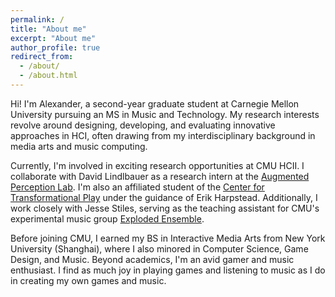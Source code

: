 ```yaml
---
permalink: /
title: "About me"
excerpt: "About me"
author_profile: true
redirect_from: 
  - /about/
  - /about.html
---
```


Hi! I'm Alexander, a second-year graduate student at Carnegie Mellon University pursuing an MS in Music and Technology. My research interests revolve around designing, developing, and evaluating innovative approaches in HCI, often drawing from my interdisciplinary background in media arts and music computing.

Currently, I'm involved in exciting research opportunities at CMU HCII. I collaborate with David Lindlbauer as a research intern at the [Augmented Perception Lab](https://augmented-perception.org/). I'm also an affiliated student of the [Center for Transformational Play](https://www.cmu.edu/ctp/index.html) under the guidance of Erik Harpstead. Additionally, I work closely with Jesse Stiles, serving as the teaching assistant for CMU's experimental music group [Exploded Ensemble](https://www.explodedensemble.org/).

Before joining CMU, I earned my BS in Interactive Media Arts from New York University (Shanghai), where I also minored in Computer Science, Game Design, and Music. Beyond academics, I'm an avid gamer and music enthusiast. I find as much joy in playing games and listening to music as I do in creating my own games and music.
